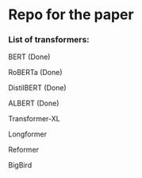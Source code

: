 # Repo for the paper

### List of transformers:

BERT (Done)


RoBERTa (Done)


DistilBERT (Done)


ALBERT (Done)


Transformer-XL


Longformer


Reformer


BigBird
